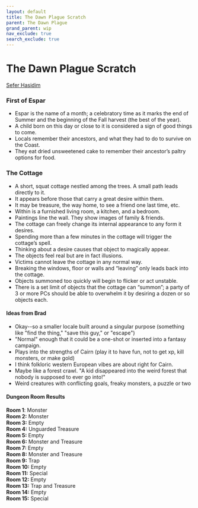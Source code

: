 ```yaml
---
layout: default
title: The Dawn Plague Scratch
parent: The Dawn Plague
grand_parent: wip
nav_exclude: true
search_exclude: true
---
```


# The Dawn Plague Scratch

[Sefer Hasidim](https://en.wikipedia.org/wiki/Sefer_Hasidim)

### First of Espar
- Espar is the name of a month; a celebratory time as it marks the end of Summer
  and the beginning of the Fall harvest (the best of the year).
- A child born on this day or close to it is considered a sign of good things to
  come.
- Locals remember their ancestors, and what they had to do to survive on the
  Coast.
- They eat dried unsweetened cake to remember their ancestor’s paltry options
  for food.

### The Cottage
- A short, squat cottage nestled among the trees. A small path leads directly to
  it.
- It appears before those that carry a great desire within them.
- It may be treasure, the way home, to see a friend one last time, etc.
- Within is a furnished living room, a kitchen, and a bedroom.
- Paintings line the wall. They show images of family & friends.
- The cottage can freely change its internal appearance to any form it desires.
- Spending more than a few minutes in the cottage will trigger the cottage’s
  spell.
- Thinking about a desire causes that object to magically appear.
- The objects feel real but are in fact illusions.
- Victims cannot leave the cottage in any normal way.
- Breaking the windows, floor or walls and “leaving” only leads back into the
  cottage.
- Objects summoned too quickly will begin to flicker or act unstable.
- There is a set limit of objects that the cottage can “summon”; a party of 3 or
  more PCs should be able to overwhelm it by desiring a dozen or so objects
  each.

#### Ideas from Brad
- Okay--so a smaller locale built around a singular purpose (something like "find the thing," "save this guy," or "escape")
- "Normal" enough that it could be a one-shot or inserted into a fantasy campaign.
- Plays into the strengths of Cairn (play it to have fun, not to get xp, kill monsters, or make gold)
- I think folkloric western European vibes are about right for Cairn.
- Maybe like a forest crawl. "A kid disappeared into the weird forest that nobody is supposed to ever go into!"
- Weird creatures with conflicting goals, freaky monsters, a puzzle or two

#### Dungeon Room Results
**Room 1**: Monster  
**Room 2:** Monster  
**Room 3:** Empty  
**Room 4:** Unguarded Treasure  
**Room 5:** Empty  
**Room 6:** Monster and Treasure  
**Room 7:** Empty  
**Room 8:** Monster and Treasure  
**Room 9:** Trap  
**Room 10:** Empty  
**Room 11:** Special  
**Room 12:** Empty  
**Room 13:** Trap and Treasure  
**Room 14:** Empty  
**Room 15:** Special  
